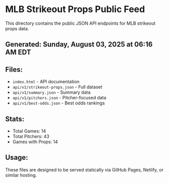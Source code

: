 # MLB Strikeout Props Public Feed

This directory contains the public JSON API endpoints for MLB strikeout props data.

## Generated: Sunday, August 03, 2025 at 06:16 AM EDT

## Files:
- `index.html` - API documentation
- `api/v1/strikeout-props.json` - Full dataset
- `api/v1/summary.json` - Summary data
- `api/v1/pitchers.json` - Pitcher-focused data  
- `api/v1/best-odds.json` - Best odds rankings

## Stats:
- Total Games: 14
- Total Pitchers: 43
- Games with Props: 14

## Usage:
These files are designed to be served statically via GitHub Pages, Netlify, or similar hosting.
